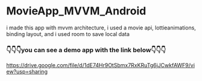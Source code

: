 # MovieApp_MVVM_Android
i made this app with mvvm architecture, i used a movie api, lottieanimations, binding layout, and i used room to save local data

### 👇👇👇you can see a demo app with the link below👇👇👇
https://drive.google.com/file/d/1dE74Hr9OtSbmx7RxKRuTg6jJCwkfAWF9/view?usp=sharing
